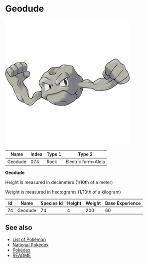 # Geodude


![Geodude](images/074.png)

| **Name** | **Index** | **Type 1** | **Type 2** |
|----|----|----|----|
| Geodude | 074 | Rock | Electric form=Alola  |

**Geodude** 


Height is measured in decimeters (1/10th of a meter)

Weight is measured in hectograms (1/10th of a kilogram)

| **Id** | **Name** | **Species Id** | **Height** | **Weight** | **Base Experience** |
|--------|----------|----------------|------------|------------|---------------------|
| 74 | Geodude | 74 | 4 | 200 | 60 |


## See also

- [List of Pokémon](../pokemon.md)
- [National Pokédex](../national_pokedex.md)
- [Pokédex](../pokedex.md)
- [README](../README.md)
